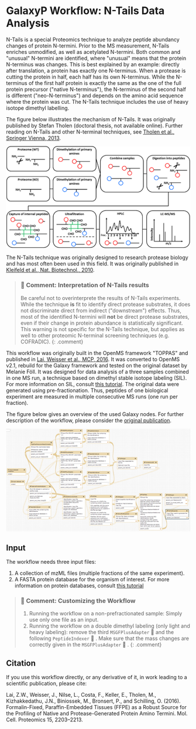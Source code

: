 # GalaxyP Workflow: N-Tails Data Analysis

N-Tails is a special Proteomics technique to analyze peptide abundancy changes of protein N-termini. Prior to the MS measurement, N-Tails enriches unmodified, as well as acetylated N-termini. Both common and "unusual" N-termini are identified, where "unusual" means that the protein N-terminus was changes. 
This is best explained by an example: directly after translation, a protein has exactly one N-terminus. When a protease is cutting the protein in half, each half has its own N-terminus. While the N-terminus of the first half protein is exactly the same as the one of the full protein precursor ("native N-terminus"), the N-terminus of the second half is different ("neo-N-terminus") and depends on the amino acid sequence where the protein was cut. 
The N-Tails technique includes the use of heavy isotope dimethyl labelling.

The figure below illustrates the mechanism of N-Tails. It was originally published by Stefan Tholen (doctoral thesis, not available online). Further reading on N-Tails and other N-terminal techniques, see [Tholen et al., Springer Vienna, 2013](http://dx.doi.org/10.1007/978-3-7091-0885-7_5).

![N-Tails technique](../../images/WF_ntails_technique.png)

The N-Tails technique was originally designed to research protease biology and has most often been used in this field. It was originally published in [Kleifeld et al., Nat. Biotechnol., 2010](http://www.ncbi.nlm.nih.gov/pubmed/20208520).

> ### :nut_and_bolt: Comment: Interpretation of N-Tails results
>
> Be careful not to overinterprete the results of N-Tails experiments. While the technique **is** fit to identify direct protease substrates, it does not discriminate direct from indirect ("downstream") effects. Thus, most of the identified N-termini will **not** be direct protease substrates, even if their change in protein abundance is statistically significant.
> This warning is not specific for the N-Tails technique, but applies as well to other proteomic N-terminal screening techniques (e.g. COFRADIC).
> {: .comment}

This workflow was originally built in the OpenMS framework "TOPPAS" and published in [Lai, Weisser et al., MCP, 2016](https://www.ncbi.nlm.nih.gov/pubmed/27087653). It was converted to OpenMS v2.1, rebuild for the Galaxy framework and tested on the original dataset by Melanie Föll. It was designed for data analysis of a three samples combined in one MS run, a technique based on dimethyl stable isotope labeling (SIL). For more information on SIL, consult [this tutorial](../../tutorials/proteinQuant_SIL.md). The original data were generated using pre-fractionation. Thus, peptides of one biological experiment are measured in multiple consecutive MS runs (one run per fraction). 

The figure below gives an overview of the used Galaxy nodes. For further description of the workflow, please consider the [original publication](https://www.ncbi.nlm.nih.gov/pubmed/27087653).

![N-Tails Galaxy Workflow](../../images/WF_ntails_tripleDimethylLabel.PNG)

## Input

The workflow needs three input files:

  1) A collection of mzML files (multiple fractions of the same experiment).
  2) A FASTA protein database for the organism of interest. For more information on protein databases, consult [this tutorial](../../tutorials/database_handling.md)

> ### :nut_and_bolt: Comment: Customizing the Workflow
> 
> 1. Running the workflow on a non-prefractionated sample: Simply use only one file as an input.
> 2. Running the workflow on a double dimethyl labeling (only light and heavy labeling): remove the third `MSGFPlusAdapter` :wrench: and the following `PeptideIndexer` :wrench: . Make sure that the mass changes are correctly given in the `MSGFPlusAdapter` :wrench: .
> {: .comment}

## Citation

If you use this workflow directly, or any derivative of it, in work leading to a scientific publication,
please cite:

Lai, Z.W., Weisser, J., Nilse, L., Costa, F., Keller, E., Tholen, M., Kizhakkedathu, J.N., Biniossek, M., Bronsert, P., and Schilling, O. (2016). Formalin-Fixed, Paraffin-Embedded Tissues (FFPE) as a Robust Source for the Profiling of Native and Protease-Generated Protein Amino Termini. Mol. Cell. Proteomics 15, 2203–2213.